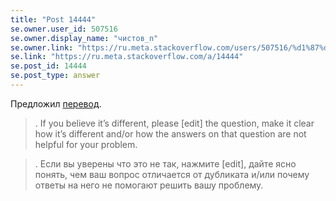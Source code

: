 ```yaml
---
title: "Post 14444"
se.owner.user_id: 507516
se.owner.display_name: "чистов_n"
se.owner.link: "https://ru.meta.stackoverflow.com/users/507516/%d1%87%d0%b8%d1%81%d1%82%d0%be%d0%b2-n"
se.link: "https://ru.meta.stackoverflow.com/a/14444"
se.post_id: 14444
se.post_type: answer
---
```

<p>Предложил <a href="https://ru.traducir.win/strings/20949" rel="nofollow noreferrer">перевод</a>.</p>
<blockquote>
<p>. If you believe it’s different, please [edit] the question, make it clear how it’s different and/or how the answers on that question are not helpful for your problem.</p>
</blockquote>
<blockquote>
<p>. Если вы уверены что это не так, нажмите [edit], дайте ясно понять, чем ваш вопрос отличается от дубликата и/или почему ответы на него не помогают решить вашу проблему.</p>
</blockquote>
